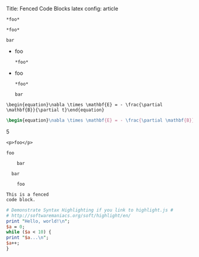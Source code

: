 Title:	Fenced Code Blocks
latex config:	article

```
*foo*
```

````
*foo*

bar
````

* foo

	```
	*foo*
	```

* foo

	````
	*foo*

	bar
	````

```
\begin{equation}\nabla \times \mathbf{E} = - \frac{\partial \mathbf{B}}{\partial t}\end{equation}
```

```tex
\begin{equation}\nabla \times \mathbf{E} = - \frac{\partial \mathbf{B}}{\partial t}\end{equation}
```

5

```
<p>foo</p>
```

```
foo

	bar

  bar

    foo
```



```
This is a fenced
code block.
```

```perl
# Demonstrate Syntax Highlighting if you link to highlight.js #
# http://softwaremaniacs.org/soft/highlight/en/
print "Hello, world!\n";
$a = 0;
while ($a < 10) {
print "$a...\n";
$a++;
}
```
